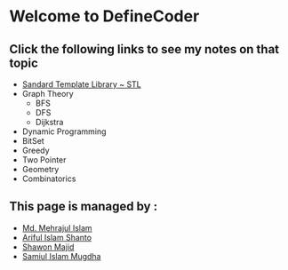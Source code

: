 # Welcome to DefineCoder

## Click the following links to see my notes on that topic

- [Sandard Template Library ~ STL](https://definecoder.github.io/STL/home)
- Graph Theory
  - BFS
  - DFS
  - Dijkstra
- Dynamic Programming
- BitSet
- Greedy
- Two Pointer
- Geometry
- Combinatorics

## This page is managed by :
- [Md. Mehrajul Islam](https://codermehraj.github.io) 
- [Ariful Islam Shanto](https://shanto-swe029.github.io)
- [Shawon Majid](https://shawon-majid.github.io)
- [Samiul Islam Mugdha](https://mugdha-samiul.github.io)
